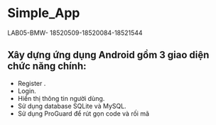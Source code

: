 # Simple_App
 LAB05-BMW- 18520509-18520084-18521544
## Xây dựng ứng dụng Android gồm 3 giao diện chức năng chính: 
+ Register .
+ Login.
+ Hiển thị thông tin người dùng.
+ Sử dụng database SQLite và MySQL.
+ Sử dụng ProGuard để rút gọn code và rối mã
